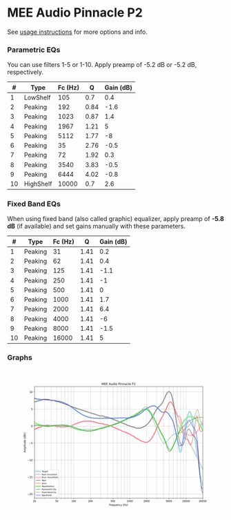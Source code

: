 # MEE Audio Pinnacle P2
See [usage instructions](https://github.com/jaakkopasanen/AutoEq#usage) for more options and info.

### Parametric EQs
You can use filters 1-5 or 1-10. Apply preamp of -5.2 dB or -5.2 dB, respectively.

|   # | Type      |   Fc (Hz) |    Q |   Gain (dB) |
|-----|-----------|-----------|------|-------------|
|   1 | LowShelf  |       105 | 0.7  |         0.4 |
|   2 | Peaking   |       192 | 0.84 |        -1.6 |
|   3 | Peaking   |      1023 | 0.87 |         1.4 |
|   4 | Peaking   |      1967 | 1.21 |         5   |
|   5 | Peaking   |      5112 | 1.77 |        -8   |
|   6 | Peaking   |        35 | 2.76 |        -0.5 |
|   7 | Peaking   |        72 | 1.92 |         0.3 |
|   8 | Peaking   |      3540 | 3.83 |        -0.5 |
|   9 | Peaking   |      6444 | 4.02 |        -0.8 |
|  10 | HighShelf |     10000 | 0.7  |         2.6 |

### Fixed Band EQs
When using fixed band (also called graphic) equalizer, apply preamp of **-5.8 dB** (if available) and set gains manually with these parameters.

|   # | Type    |   Fc (Hz) |    Q |   Gain (dB) |
|-----|---------|-----------|------|-------------|
|   1 | Peaking |        31 | 1.41 |         0.2 |
|   2 | Peaking |        62 | 1.41 |         0.4 |
|   3 | Peaking |       125 | 1.41 |        -1.1 |
|   4 | Peaking |       250 | 1.41 |        -1   |
|   5 | Peaking |       500 | 1.41 |         0   |
|   6 | Peaking |      1000 | 1.41 |         1.7 |
|   7 | Peaking |      2000 | 1.41 |         6.4 |
|   8 | Peaking |      4000 | 1.41 |        -6   |
|   9 | Peaking |      8000 | 1.41 |        -1.5 |
|  10 | Peaking |     16000 | 1.41 |         5   |

### Graphs
![](./MEE%20Audio%20Pinnacle%20P2.png)
